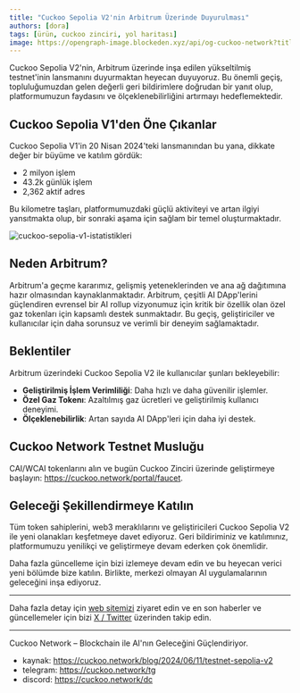 ```yaml
---
title: "Cuckoo Sepolia V2'nin Arbitrum Üzerinde Duyurulması"
authors: [dora]
tags: [ürün, cuckoo zinciri, yol haritası]
image: https://opengraph-image.blockeden.xyz/api/og-cuckoo-network?title=Cuckoo%20Sepolia%20V2'nin%20Arbitrum%20%C3%9Czerinde%20Duyurulmas%C4%B1
---
```

Cuckoo Sepolia V2'nin, Arbitrum üzerinde inşa edilen yükseltilmiş testnet'inin lansmanını duyurmaktan heyecan duyuyoruz. Bu önemli geçiş, topluluğumuzdan gelen değerli geri bildirimlere doğrudan bir yanıt olup, platformumuzun faydasını ve ölçeklenebilirliğini artırmayı hedeflemektedir.

## Cuckoo Sepolia V1'den Öne Çıkanlar

Cuckoo Sepolia V1'in 20 Nisan 2024'teki lansmanından bu yana, dikkate değer bir büyüme ve katılım gördük:
- 2 milyon işlem
- 43.2k günlük işlem
- 2,362 aktif adres

Bu kilometre taşları, platformumuzdaki güçlü aktiviteyi ve artan ilgiyi yansıtmakta olup, bir sonraki aşama için sağlam bir temel oluşturmaktadır.

![cuckoo-sepolia-v1-istatistikleri](https://cuckoo-network.b-cdn.net/cuckoo-sepolia-v1-stats.webp "cuckoo sepolia v1 istatistikleri")

## Neden Arbitrum?

Arbitrum'a geçme kararımız, gelişmiş yeteneklerinden ve ana ağ dağıtımına hazır olmasından kaynaklanmaktadır. Arbitrum, çeşitli AI DApp'lerini güçlendiren evrensel bir AI rollup vizyonumuz için kritik bir özellik olan özel gaz tokenları için kapsamlı destek sunmaktadır. Bu geçiş, geliştiriciler ve kullanıcılar için daha sorunsuz ve verimli bir deneyim sağlamaktadır.

## Beklentiler

Arbitrum üzerindeki Cuckoo Sepolia V2 ile kullanıcılar şunları bekleyebilir:
- **Geliştirilmiş İşlem Verimliliği**: Daha hızlı ve daha güvenilir işlemler.
- **Özel Gaz Tokenı**: Azaltılmış gaz ücretleri ve geliştirilmiş kullanıcı deneyimi.
- **Ölçeklenebilirlik**: Artan sayıda AI DApp'leri için daha iyi destek.

## Cuckoo Network Testnet Musluğu

CAI/WCAI tokenlarını alın ve bugün Cuckoo Zinciri üzerinde geliştirmeye başlayın: https://cuckoo.network/portal/faucet.

## Geleceği Şekillendirmeye Katılın

Tüm token sahiplerini, web3 meraklılarını ve geliştiricileri Cuckoo Sepolia V2 ile yeni olanakları keşfetmeye davet ediyoruz. Geri bildiriminiz ve katılımınız, platformumuzu yenilikçi ve geliştirmeye devam ederken çok önemlidir.

Daha fazla güncelleme için bizi izlemeye devam edin ve bu heyecan verici yeni bölümde bize katılın. Birlikte, merkezi olmayan AI uygulamalarının geleceğini inşa ediyoruz.

---

Daha fazla detay için [web sitemizi](https://cuckoo.network) ziyaret edin ve en son haberler ve güncellemeler için bizi [X / Twitter](https://cuckoo.network/x) üzerinden takip edin.

---

Cuckoo Network – Blockchain ile AI'nın Geleceğini Güçlendiriyor.

- kaynak: https://cuckoo.network/blog/2024/06/11/testnet-sepolia-v2
- telegram: https://cuckoo.network/tg
- discord: https://cuckoo.network/dc
